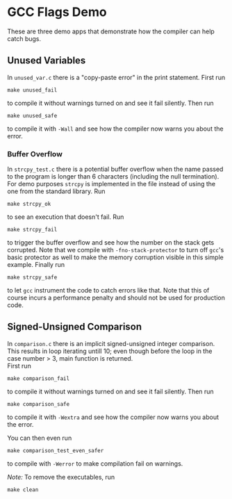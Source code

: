 # GCC Flags Demo
These are three demo apps that demonstrate how the compiler can help catch bugs.

## Unused Variables
In `unused_var.c` there is a "copy-paste error" in the print statement.
First run
```
make unused_fail
```
to compile it without warnings turned on and see it fail silently.
Then run
```
make unused_safe
```
to compile it with `-Wall` and see how the compiler now warns you about the error.

### Buffer Overflow
In `strcpy_test.c` there is a potential buffer overflow when the name passed to the program is longer than 6 characters (including the null termination). For demo purposes `strcpy` is implemented in the file instead of using the one from the standard library. Run
```
make strcpy_ok
```
to see an execution that doesn't fail. Run
```
make strcpy_fail
```
to trigger the buffer overflow and see how the number on the stack gets corrupted.
Note that we compile with `-fno-stack-protector` to turn off `gcc`'s basic protector as well to make the memory corruption visible in this simple example.
Finally run
```
make strcpy_safe
```
to let `gcc` instrument the code to catch errors like that.
Note that this of course incurs a performance penalty and should not be used for production code.

## Signed-Unsigned Comparison
In `comparison.c` there is an implicit signed-unsigned integer comparison. This results in loop iterating untill 10; even though before the loop in the case number > 3, main function is returned.  
First run
```
make comparison_fail
```
to compile it without warnings turned on and see it fail silently.
Then run
```
make comparison_safe
```
to compile it with `-Wextra` and see how the compiler now warns you about the error.

You can then even run
```
make comparison_test_even_safer
```
to compile with `-Werror` to make compilation fail on warnings.

*Note:* To remove the executables, run
```
make clean
```